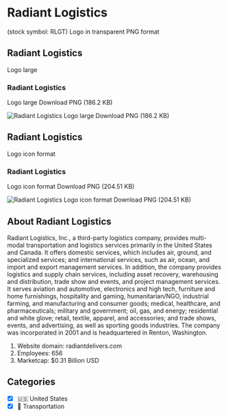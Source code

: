 # Radiant Logistics
 (stock symbol: RLGT) Logo in transparent PNG format

## Radiant Logistics
 Logo large

### Radiant Logistics
 Logo large Download PNG (186.2 KB)

![Radiant Logistics
 Logo large Download PNG (186.2 KB)](/img/orig/RLGT_BIG-4a9eb859.png)

## Radiant Logistics
 Logo icon format

### Radiant Logistics
 Logo icon format Download PNG (204.51 KB)

![Radiant Logistics
 Logo icon format Download PNG (204.51 KB)](/img/orig/RLGT-2e2bc781.png)

## About Radiant Logistics


Radiant Logistics, Inc., a third-party logistics company, provides multi-modal transportation and logistics services primarily in the United States and Canada. It offers domestic services, which includes air, ground, and specialized services; and international services, such as air, ocean, and import and export management services. In addition, the company provides logistics and supply chain services, including asset recovery, warehousing and distribution, trade show and events, and project management services. It serves aviation and automotive, electronics and high tech, furniture and home furnishings, hospitality and gaming, humanitarian/NGO, industrial farming, and manufacturing and consumer goods; medical, healthcare, and pharmaceuticals; military and government; oil, gas, and energy; residential and white glove; retail, textile, apparel, and accessories; and trade shows, events, and advertising, as well as sporting goods industries. The company was incorporated in 2001 and is headquartered in Renton, Washington.

1. Website domain: radiantdelivers.com
2. Employees: 656
3. Marketcap: $0.31 Billion USD


## Categories
- [x] 🇺🇸 United States
- [x] 🚚 Transportation
